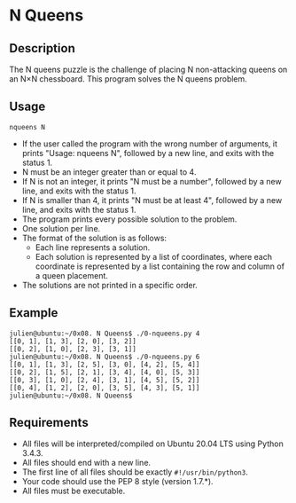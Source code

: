 # N Queens

## Description
The N queens puzzle is the challenge of placing N non-attacking queens on an N×N chessboard. This program solves the N queens problem.

## Usage
```
nqueens N
```

- If the user called the program with the wrong number of arguments, it prints "Usage: nqueens N", followed by a new line, and exits with the status 1.
- N must be an integer greater than or equal to 4.
- If N is not an integer, it prints "N must be a number", followed by a new line, and exits with the status 1.
- If N is smaller than 4, it prints "N must be at least 4", followed by a new line, and exits with the status 1.
- The program prints every possible solution to the problem.
- One solution per line.
- The format of the solution is as follows:
  - Each line represents a solution.
  - Each solution is represented by a list of coordinates, where each coordinate is represented by a list containing the row and column of a queen placement.
- The solutions are not printed in a specific order.

## Example
```
julien@ubuntu:~/0x08. N Queens$ ./0-nqueens.py 4
[[0, 1], [1, 3], [2, 0], [3, 2]]
[[0, 2], [1, 0], [2, 3], [3, 1]]
julien@ubuntu:~/0x08. N Queens$ ./0-nqueens.py 6
[[0, 1], [1, 3], [2, 5], [3, 0], [4, 2], [5, 4]]
[[0, 2], [1, 5], [2, 1], [3, 4], [4, 0], [5, 3]]
[[0, 3], [1, 0], [2, 4], [3, 1], [4, 5], [5, 2]]
[[0, 4], [1, 2], [2, 0], [3, 5], [4, 3], [5, 1]]
julien@ubuntu:~/0x08. N Queens$ 
```

## Requirements
- All files will be interpreted/compiled on Ubuntu 20.04 LTS using Python 3.4.3.
- All files should end with a new line.
- The first line of all files should be exactly `#!/usr/bin/python3`.
- Your code should use the PEP 8 style (version 1.7.*).
- All files must be executable.
